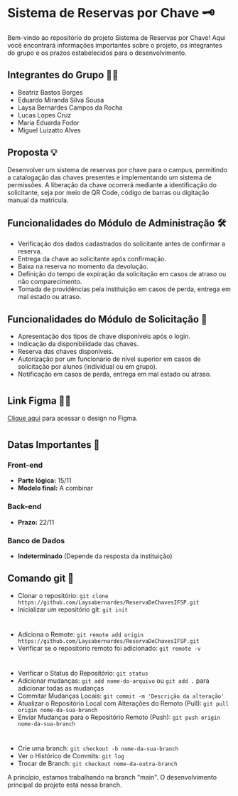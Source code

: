 # Sistema de Reservas por Chave 🗝️

Bem-vindo ao repositório do projeto Sistema de Reservas por Chave! Aqui você encontrará informações importantes sobre o projeto, os integrantes do grupo e os prazos estabelecidos para o desenvolvimento.

## Integrantes do Grupo 👩‍💻
- Beatriz Bastos Borges
- Eduardo Miranda Silva Sousa
- Laysa Bernardes Campos da Rocha
- Lucas Lopes Cruz
- Maria Eduarda Fodor
- Miguel Luizatto Alves

## Proposta 💡
Desenvolver um sistema de reservas por chave para o campus, permitindo a catalogação das chaves presentes e implementando um sistema de permissões. A liberação da chave ocorrerá mediante a identificação do solicitante, seja por meio de QR Code, código de barras ou digitação manual da matrícula.

## Funcionalidades do Módulo de Administração 🛠️
- Verificação dos dados cadastrados do solicitante antes de confirmar a reserva.
- Entrega da chave ao solicitante após confirmação.
- Baixa na reserva no momento da devolução.
- Definição do tempo de expiração da solicitação em casos de atraso ou não comparecimento.
- Tomada de providências pela instituição em casos de perda, entrega em mal estado ou atraso.

## Funcionalidades do Módulo de Solicitação 📝
- Apresentação dos tipos de chave disponíveis após o login.
- Indicação da disponibilidade das chaves.
- Reserva das chaves disponíveis.
- Autorização por um funcionário de nível superior em casos de solicitação por alunos (individual ou em grupo).
- Notificação em casos de perda, entrega em mal estado ou atraso.

# 
## Link Figma 👨‍💻
[Clique aqui](https://www.figma.com/file/9Tv6VRPZciiEMYh1am0cpL/Reserva-de-Chaves?type=design&node-id=0-1&mode=design&t=1NGAws6fL6hmiK0f-0) para acessar o design no Figma.
#
## Datas Importantes 📅
### Front-end
- **Parte lógica:** 15/11
- **Modelo final:** A combinar

### Back-end
- **Prazo:** 22/11

### Banco de Dados
- **Indeterminado** (Depende da resposta da instituição)

## Comando git 🚀

- Clonar o repositório: `git clone https://github.com/Laysabernardes/ReservaDeChavesIFSP.git`
- Inicializar um repositório git: `git init`
#
- Adiciona o Remote: `git remote add origin https://github.com/Laysabernardes/ReservaDeChavesIFSP.git`
- Verificar se o repositorio remoto foi adicionado: `git remote -v` 
#
- Verificar o Status do Repositório: `git status`
- Adicionar mudanças: `git add nome-do-arquivo` ou `git add .` para adicionar todas as mudanças
- Commitar Mudanças Locais: `git commit -m 'Descrição da alteração'`
- Atualizar o Repositório Local com Alterações do Remoto (Pull): `git pull origin nome-da-sua-branch`
- Enviar Mudanças para o Repositório Remoto (Push): `git push origin nome-da-sua-branch`
#
- Crie uma branch: `git checkout -b nome-da-sua-branch`
- Ver o Histórico de Commits: `git log`
- Trocar de Branch: `git checkout nome-da-outra-branch`
 
A princípio, estamos trabalhando na branch "main". O desenvolvimento principal do projeto está nessa branch. 

